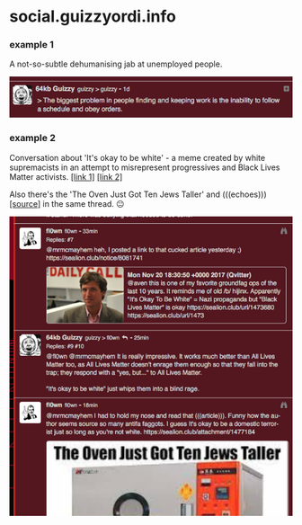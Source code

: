 # social.guizzyordi.info

### example 1

A not-so-subtle dehumanising jab at unemployed people.

![](1.png)

### example 2

Conversation about 'It's okay to be white' - a meme created by white supremacists in an attempt to misrepresent progressives and Black Lives Matter activists. [[link 1]](http://www.rightwingwatch.org/post/its-okay-to-be-white-right-wing-culture-warriors-seek-to-prove-anti-white-racism/) [[link 2]](https://qz.com/1144783/the-rise-of-the-alt-rights-catchphrase-its-ok-to-be-white/)

Also there's the 'The Oven Just Got Ten Jews Taller' and (((echoes))) [[source]](https://www.splcenter.org/hatewatch/2016/09/28/pepe-joins-echoes-new-hate-symbols) in the same thread. 😐

![](2.png)